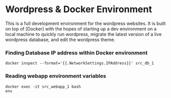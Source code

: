 # Wordpress & Docker Environment

This is a full development environment for the wordpress websites. It is built on top of [Docker] with the hopes of starting up a dev environment on a local machine to quickly run wordpress, migrate the latest version of a live wordpress database, and edit the wordpress theme.


### Finding Database IP address within Docker environment
    docker inspect --format='{{.NetworkSettings.IPAddress}}' src_db_1

### Reading webapp environment variables
    docker exec -it src_webapp_1 bash
    env